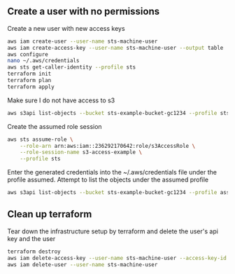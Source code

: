 ## Create a user with no permissions
Create a new user with new access keys
```sh
aws iam create-user --user-name sts-machine-user
aws iam create-access-key --user-name sts-machine-user --output table
aws configure
nano ~/.aws/credentials
aws sts get-caller-identity --profile sts
terraform init
terraform plan
terraform apply
```

Make sure I do not have access to s3
```sh
aws s3api list-objects --bucket sts-example-bucket-gc1234 --profile sts
```
Create the assumed role session
```sh
aws sts assume-role \
    --role-arn arn:aws:iam::236292170642:role/s3AccessRole \
    --role-session-name s3-access-example \
    --profile sts
```
Enter the generated credentials into the ~/.aws/credentials file under the profile assumed. Attempt to list the objects under the assumed profile
```sh
aws s3api list-objects --bucket sts-example-bucket-gc1234 --profile assumed
```

## Clean up terraform
Tear down the infrastructure setup by terraform and delete the user's api key and the user
```sh
terraform destroy
aws iam delete-access-key --user-name sts-machine-user --access-key-id <ACCESS_KEY_ID>
aws iam delete-user --user-name sts-machine-user
```